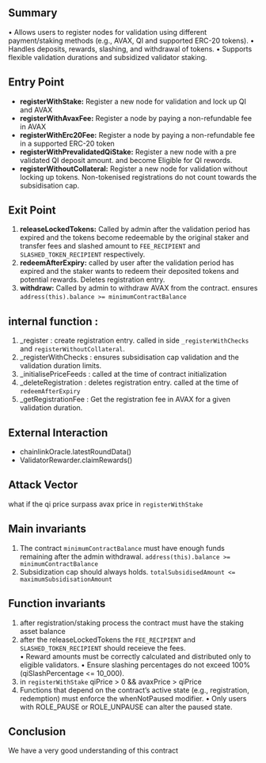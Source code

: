 ## Summary
•   Allows users to register nodes for validation using different payment/staking methods (e.g., AVAX, QI and supported ERC-20 tokens).
•	Handles deposits, rewards, slashing, and withdrawal of tokens.
•	Supports flexible validation durations and subsidized validator staking.
## Entry Point
- **registerWithStake:** 
Register a new node for validation and lock up QI and AVAX
- **registerWithAvaxFee:** 
Register a node by paying a non-refundable fee in AVAX
- **registerWithErc20Fee:** 
Register a node by paying a non-refundable fee in a supported ERC-20 token
- **registerWithPrevalidatedQiStake:** 
Register a new node with a pre validated QI deposit amount. and become Eligible for QI rewords.
- **registerWithoutCollateral:** 
Register a new node for validation without locking up tokens. Non-tokenised registrations do not count towards the subsidisation cap.

## Exit Point 
1. **releaseLockedTokens:** Called by admin after the validation period has expired and the tokens become redeemable by the original staker and  transfer fees and slashed amount to  `FEE_RECIPIENT` and `SLASHED_TOKEN_RECIPIENT` respectively. 
2. **redeemAfterExpiry:** called by user after the validation period has expired and the staker wants to redeem their deposited tokens and potential rewards. Deletes registration entry.
3. **withdraw:** Called by admin to withdraw AVAX from the contract. ensures `address(this).balance >= minimumContractBalance`

## internal function :
1. _register : create registration entry. called in side `_registerWithChecks` and `registerWithoutCollateral`.
2. _registerWithChecks : ensures subsidisation cap validation and the validation duration limits.
3. _initialisePriceFeeds : called at the time of contract initialization
4. _deleteRegistration : deletes registration entry. called at the time of `redeemAfterExpiry`
5. _getRegistrationFee : Get the registration fee in AVAX for a given validation duration. 

## External Interaction 
- chainlinkOracle.latestRoundData()
- ValidatorRewarder.claimRewards()

## Attack Vector
what if the qi price surpass avax price in `registerWithStake`
## Main invariants
1. The contract `minimumContractBalance` must have enough funds remaining after the admin withdrawal.  `address(this).balance >= minimumContractBalance`
2. Subsidization cap should always holds. `totalSubsidisedAmount <= maximumSubsidisationAmount`


## Function invariants 
1. after registration/staking process the contract must have the staking asset balance
2. after the  releaseLockedTokens the `FEE_RECIPIENT` and `SLASHED_TOKEN_RECIPIENT` should receieve the fees.  
	•	Reward amounts must be correctly calculated and distributed only to eligible validators.
	•	Ensure slashing percentages do not exceed 100% (qiSlashPercentage <= 10_000).
3. in `registerWithStake` qiPrice > 0 && avaxPrice > qiPrice
4. 	Functions that depend on the contract’s active state (e.g., registration, redemption) must enforce the whenNotPaused modifier.
	•	Only users with ROLE_PAUSE or ROLE_UNPAUSE can alter the paused state.
## Conclusion 
We have a very good understanding of this contract

